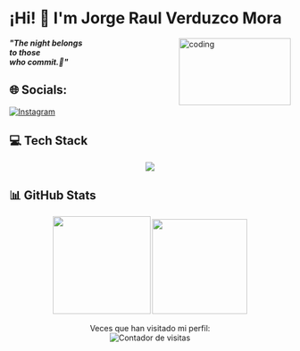 # ¡Hi! 👋  I'm Jorge Raul Verduzco Mora  
<img src="https://64.media.tumblr.com/0ea83e1b98da48d2fa65e096afd9ffb0/tumblr_np13mlXqc61t4034jo1_r2_400.gif" alt="coding" width="200" height="120" align="right">

***"The night belongs<br/>
to those<br/>
who commit.🦇"***



## 🌐 Socials:
[![Instagram](https://img.shields.io/badge/Instagram-%23E4405F.svg?logo=Instagram&logoColor=white)](https://instagram.com/jorgendo43) 

## 💻 Tech Stack  

<p align="center">
  <a href="https://skillicons.dev">
    <img src="https://skillicons.dev/icons?i=java,kotlin,spring,js,ts,python,html,css,nodejs,express,nestjs,mysql,mongodb,git,github,maven,figma,canva,tomcat" />
  </a>
</p>

## 📊 GitHub Stats
<p align="center">
  <img src="https://github-readme-stats.vercel.app/api/top-langs/?username=jorgeRaulVerduzco&theme=tokyonight&hide_border=true&include_all_commits=true&count_private=true&layout=compact" height="175"/>
  <img src="https://github-readme-streak-stats.herokuapp.com/?user=jorgeRaulVerduzco&theme=tokyonight&hide_border=true" height="170"/>
</p>

<p align="center">
  Veces que han visitado mi perfil:<br>
  <img src="https://komarev.com/ghpvc/?username=jorgeRaulVerduzco&label=Visitas%20al%20perfil&color=0e75b6&style=flat" alt="Contador de visitas" />
</p>


<!-- Proudly created with GPRM ( https://gprm.itsvg.in ) -->
